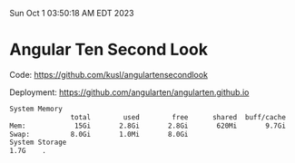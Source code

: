 Sun Oct  1 03:50:18 AM EDT 2023

# Angular Ten Second Look

Code: https://github.com/kusl/angulartensecondlook

Deployment: https://github.com/angularten/angularten.github.io

```bash
System Memory
               total        used        free      shared  buff/cache   available
Mem:            15Gi       2.8Gi       2.8Gi       620Mi       9.7Gi        11Gi
Swap:          8.0Gi       1.0Mi       8.0Gi
System Storage
1.7G	.
```
```bash
